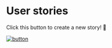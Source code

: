 # User stories

Click this button to create a new story! 🐝

[![button](https://dabuttonfactory.com/button.png?t=Create+new+story&f=Open+Sans-Bold&ts=26&tc=fff&hp=45&vp=20&c=11&bgt=unicolored&bgc=fec96c)](https://github.com/andrea689/User-Stories/issues/new?projects=andrea689/User-Stories/2&template=user-story.md)
